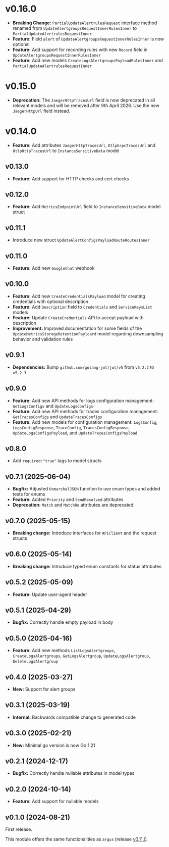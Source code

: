 # v0.16.0
- **Breaking Change:** `PartialUpdateAlertrulesRequest` interface method renamed from `UpdateAlertgroupsRequestInnerRulesInner` to `PartialUpdateAlertrulesRequestInner`
- **Feature:** Field `alert` of `UpdateAlertgroupsRequestInnerRulesInner` is now optional
- **Feature:** Add support for recording rules with new `Record` field in `UpdateAlertgroupsRequestInnerRulesInner`
- **Feature:** Add new models `CreateLogsAlertgroupsPayloadRulesInner` and `PartialUpdateAlertrulesRequestInner`

# v0.15.0
- **Deprecation:** The `JaegerHttpTracesUrl` field is now deprecated in all relevant models and will be removed after 9th April 2026. Use the new `JaegerHttpUrl` field instead.

# v0.14.0
- **Feature:** Add attributes `JaegerHttpTracesUrl`, `OtlpGrpcTracesUrl` and `OtlpHttpTracesUrl` to `InstanceSensitiveData` model

## v0.13.0
- **Feature:** Add support for HTTP checks and cert checks

## v0.12.0
- **Feature:** Add `MetricsEndpointUrl` field to `InstanceSensitiveData` model struct

## v0.11.1
- Introduce new struct `UpdateAlertConfigsPayloadRouteRoutesInner`

## v0.11.0
- **Feature:** Add new `GoogleChat` webhook

## v0.10.0
- **Feature:** Add new `CreateCredentialsPayload` model for creating credentials with optional description
- **Feature:** Add `Description` field to `Credentials` and `ServiceKeysList` models
- **Feature:** Update `CreateCredentials` API to accept payload with description
- **Improvement:** Improved documentation for some fields of the `UpdateMetricsStorageRetentionPayloard` model regarding downsampling behavior and validation rules

## v0.9.1
  - **Dependencies:** Bump `github.com/golang-jwt/jwt/v5` from `v5.2.2` to `v5.2.3`

## v0.9.0
- **Feature:** Add new API methods for logs configuration management: `GetLogsConfigs` and `UpdateLogsConfigs`
- **Feature:** Add new API methods for traces configuration management: `GetTracesConfigs` and `UpdateTracesConfigs`
- **Feature:** Add new models for configuration management: `LogsConfig`, `LogsConfigResponse`, `TraceConfig`, `TracesConfigResponse`, `UpdateLogsConfigsPayload`, and `UpdateTracesConfigsPayload`

## v0.8.0
- Add `required:"true"` tags to model structs

## v0.7.1 (2025-06-04)
- **Bugfix:** Adjusted `UnmarshalJSON` function to use enum types and added tests for enums
- **Feature:** Added `Priority` and `SendResolved` attributes
- **Deprecation:** `Match` and `MatchRe` attributes are deprecated.

## v0.7.0 (2025-05-15)
- **Breaking change:** Introduce interfaces for `APIClient` and the request structs

## v0.6.0 (2025-05-14)
- **Breaking change:** Introduce typed enum constants for status attributes

## v0.5.2 (2025-05-09)
- **Feature:** Update user-agent header

## v0.5.1 (2025-04-29)
- **Bugfix:** Correctly handle empty payload in body

## v0.5.0 (2025-04-16)
- **Feature:** Add new methods `ListLogsAlertgroups`, `CreateLogsAlertgroups`, `GetLogsAlertgroup`, `UpdateLogsAlertgroup`, `DeleteLogsAlertgroup`

## v0.4.0 (2025-03-27)
- **New:** Support for alert groups

## v0.3.1 (2025-03-19)
- **Internal:** Backwards compatible change to generated code

## v0.3.0 (2025-02-21)
- **New:** Minimal go version is now Go 1.21

## v0.2.1 (2024-12-17)

- **Bugfix:** Correctly handle nullable attributes in model types

## v0.2.0 (2024-10-14)

- **Feature:** Add support for nullable models

## v0.1.0 (2024-08-21)

First release.

This module offers the same functionalities as `argus` (release [v0.11.0](https://github.com/stackitcloud/stackit-sdk-go/blob/main/services/argus/CHANGELOG.md#v0110-2024-05-23).
